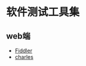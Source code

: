 # 软件测试工具集

## web端
  - [Fiddler](https://telerik-fiddler.s3.amazonaws.com/fiddler/FiddlerSetup.exe)
  - [charles](https://dl-download.csdn.net/down11/20180819/c5c58f6753b46ff5a46cd976cc1fad6a.rar?response-content-disposition=attachment%3Bfilename%3D%22charles.rar%22&security-token=CAISgwJ1q6Ft5B2yfSjIr5bBLuKAq7hC8KSASVX%2F1jQ9Y7gZjojIizz2IHxFf3FoCOEYv%2Fk1nWlU6%2FoTlqF%2FTIBDQUvNYZPsKyz7FkXzDbDasumZsJYw6vT8a1fxZjf%2F2MjNGaCbKPrWZvaqbX3diyZ32sGUXD6%2BXlujQ%2BDr6Zl8dYY4UxX6D1tBH8wEAgp5tI1gQhm3D%2Fu2NQPwiWf9FVdhvhEG6Vly8qOi2MaRmHG85R%2FYsrZJ%2FtuvecD%2FMJI3Z8kvC4uPsbYoJvab4kl58ANX8ap6tqtA9Arcs8uVa1sruEnXaLKMo4wxfVIjP%2FFmRvIVtprnieY9tuiWkJ%2Fs25qImF%2BBkY61GoABnrqf8p%2BGQ89EODcxe5hRQ15htKNdv7ZDX9XIMb3dJoAr4XDu6ercg56MbE2dEVxGBNBaZH2GQVA585AilwMd77S4Mzfv8KiIAYkYs%2BMT3Irq0L5TVrcx2zh0hi4nazkY46WgXAsmUvDqzaR1l3J9mCYGM13nYMqkHlGMxhQ6XYs%3D&OSSAccessKeyId=STS.NUteX4FgcGfkKsN24ho75aMci&Expires=1584715119&Signature=S8G8MJCfFxlXqotLgVB8donRfg4%3D)
  
